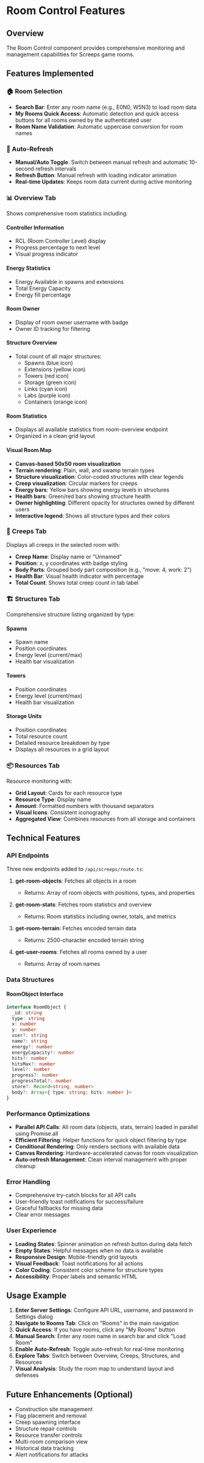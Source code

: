# Room Control Features

## Overview
The Room Control component provides comprehensive monitoring and management capabilities for Screeps game rooms.

## Features Implemented

### 🏠 Room Selection
- **Search Bar**: Enter any room name (e.g., E0N0, W5N3) to load room data
- **My Rooms Quick Access**: Automatic detection and quick access buttons for all rooms owned by the authenticated user
- **Room Name Validation**: Automatic uppercase conversion for room names

### 🔄 Auto-Refresh
- **Manual/Auto Toggle**: Switch between manual refresh and automatic 10-second refresh intervals
- **Refresh Button**: Manual refresh with loading indicator animation
- **Real-time Updates**: Keeps room data current during active monitoring

### 📊 Overview Tab
Shows comprehensive room statistics including:

#### Controller Information
- RCL (Room Controller Level) display
- Progress percentage to next level
- Visual progress indicator

#### Energy Statistics
- Energy Available in spawns and extensions
- Total Energy Capacity
- Energy fill percentage

#### Room Owner
- Display of room owner username with badge
- Owner ID tracking for filtering

#### Structure Overview
- Total count of all major structures:
  - Spawns (blue icon)
  - Extensions (yellow icon)
  - Towers (red icon)
  - Storage (green icon)
  - Links (cyan icon)
  - Labs (purple icon)
  - Containers (orange icon)

#### Room Statistics
- Displays all available statistics from room-overview endpoint
- Organized in a clean grid layout

#### Visual Room Map
- **Canvas-based 50x50 room visualization**
- **Terrain rendering**: Plain, wall, and swamp terrain types
- **Structure visualization**: Color-coded structures with clear legends
- **Creep visualization**: Circular markers for creeps
- **Energy bars**: Yellow bars showing energy levels in structures
- **Health bars**: Green/red bars showing structure health
- **Owner highlighting**: Different opacity for structures owned by different users
- **Interactive legend**: Shows all structure types and their colors

### 👥 Creeps Tab
Displays all creeps in the selected room with:
- **Creep Name**: Display name or "Unnamed"
- **Position**: x, y coordinates with badge styling
- **Body Parts**: Grouped body part composition (e.g., "move: 4, work: 2")
- **Health Bar**: Visual health indicator with percentage
- **Total Count**: Shows total creep count in tab label

### 🏗️ Structures Tab
Comprehensive structure listing organized by type:

#### Spawns
- Spawn name
- Position coordinates
- Energy level (current/max)
- Health bar visualization

#### Towers
- Position coordinates
- Energy level (current/max)
- Health bar visualization

#### Storage Units
- Position coordinates
- Total resource count
- Detailed resource breakdown by type
- Displays all resources in a grid layout

### 📦 Resources Tab
Resource monitoring with:
- **Grid Layout**: Cards for each resource type
- **Resource Type**: Display name
- **Amount**: Formatted numbers with thousand separators
- **Visual Icons**: Consistent iconography
- **Aggregated View**: Combines resources from all storage and containers

## Technical Features

### API Endpoints
Three new endpoints added to `/api/screeps/route.ts`:

1. **get-room-objects**: Fetches all objects in a room
   - Returns: Array of room objects with positions, types, and properties
   
2. **get-room-stats**: Fetches room statistics and overview
   - Returns: Room statistics including owner, totals, and metrics
   
3. **get-room-terrain**: Fetches encoded terrain data
   - Returns: 2500-character encoded terrain string
   
4. **get-user-rooms**: Fetches all rooms owned by a user
   - Returns: Array of room names

### Data Structures

#### RoomObject Interface
```typescript
interface RoomObject {
  _id: string
  type: string
  x: number
  y: number
  user?: string
  name?: string
  energy?: number
  energyCapacity?: number
  hits?: number
  hitsMax?: number
  level?: number
  progress?: number
  progressTotal?: number
  store?: Record<string, number>
  body?: Array<{ type: string; hits: number }>
}
```

### Performance Optimizations
- **Parallel API Calls**: All room data (objects, stats, terrain) loaded in parallel using Promise.all
- **Efficient Filtering**: Helper functions for quick object filtering by type
- **Conditional Rendering**: Only renders sections with available data
- **Canvas Rendering**: Hardware-accelerated canvas for room visualization
- **Auto-refresh Management**: Clean interval management with proper cleanup

### Error Handling
- Comprehensive try-catch blocks for all API calls
- User-friendly toast notifications for success/failure
- Graceful fallbacks for missing data
- Clear error messages

### User Experience
- **Loading States**: Spinner animation on refresh button during data fetch
- **Empty States**: Helpful messages when no data is available
- **Responsive Design**: Mobile-friendly grid layouts
- **Visual Feedback**: Toast notifications for all actions
- **Color Coding**: Consistent color scheme for structure types
- **Accessibility**: Proper labels and semantic HTML

## Usage Example

1. **Enter Server Settings**: Configure API URL, username, and password in Settings dialog
2. **Navigate to Rooms Tab**: Click on "Rooms" in the main navigation
3. **Quick Access**: If you have rooms, click any "My Rooms" button
4. **Manual Search**: Enter any room name in search bar and click "Load Room"
5. **Enable Auto-Refresh**: Toggle auto-refresh for real-time monitoring
6. **Explore Tabs**: Switch between Overview, Creeps, Structures, and Resources
7. **Visual Analysis**: Study the room map to understand layout and defenses

## Future Enhancements (Optional)
- Construction site management
- Flag placement and removal
- Creep spawning interface
- Structure repair controls
- Resource transfer controls
- Multi-room comparison view
- Historical data tracking
- Alert notifications for attacks

